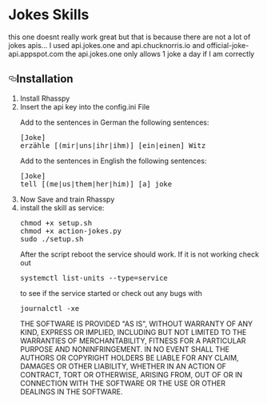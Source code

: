 # Jokes Skills

<p>this one doesnt really work great but that is because there are not a lot of jokes apis... 
I used api.jokes.one and api.chucknorris.io and official-joke-api.appspot.com the api.jokes.one only allows 1 joke a day if I am correctly

<h2><a id="user-content-installation" class="anchor" aria-hidden="true" href="#installation"><svg class="octicon octicon-link" viewBox="0 0 16 16" version="1.1" width="16" height="16" aria-hidden="true"><path fill-rule="evenodd" d="M4 9h1v1H4c-1.5 0-3-1.69-3-3.5S2.55 3 4 3h4c1.45 0 3 1.69 3 3.5 0 1.41-.91 2.72-2 3.25V8.59c.58-.45 1-1.27 1-2.09C10 5.22 8.98 4 8 4H4c-.98 0-2 1.22-2 2.5S3 9 4 9zm9-3h-1v1h1c1 0 2 1.22 2 2.5S13.98 12 13 12H9c-.98 0-2-1.22-2-2.5 0-.83.42-1.64 1-2.09V6.25c-1.09.53-2 1.84-2 3.25C6 11.31 7.55 13 9 13h4c1.45 0 3-1.69 3-3.5S14.5 6 13 6z"></path></svg></a>Installation</h2>
<ol>
<li>Install Rhasspy</li>
<li>Insert the api key into the config.ini File

<p>Add to the sentences in German the following sentences:</p>
<pre>[Joke]
erzähle [(mir|uns|ihr|ihm)] [ein|einen] Witz</pre>
</li>

<p>Add to the sentences in English the following sentences:</p>
<pre>[Joke]
tell [(me|us|them|her|him)] [a] joke</pre>
</li>

<li>Now Save and train Rhasspy
<li>install the skill as service:
<pre>
chmod +x setup.sh
chmod +x action-jokes.py
sudo ./setup.sh
</pre>

After the script reboot the service should work. If it is not working check out
<pre>systemctl list-units --type=service</pre>
to see if the service started or check out any bugs with

<pre>journalctl -xe</pre>
 
THE SOFTWARE IS PROVIDED "AS IS", WITHOUT WARRANTY OF ANY KIND, EXPRESS OR IMPLIED, INCLUDING BUT NOT LIMITED TO THE WARRANTIES OF MERCHANTABILITY, FITNESS FOR A PARTICULAR PURPOSE AND NONINFRINGEMENT. IN NO EVENT SHALL THE AUTHORS OR COPYRIGHT HOLDERS BE LIABLE FOR ANY CLAIM, DAMAGES OR OTHER LIABILITY, WHETHER IN AN ACTION OF CONTRACT, TORT OR OTHERWISE, ARISING FROM, OUT OF OR IN CONNECTION WITH THE SOFTWARE OR THE USE OR OTHER DEALINGS IN THE SOFTWARE.
